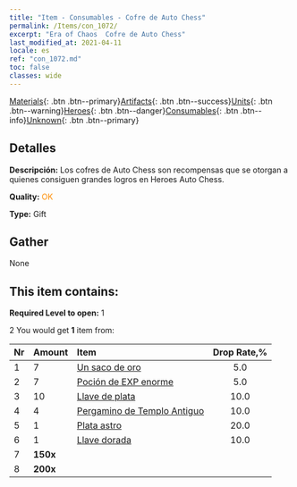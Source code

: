 ```yaml
---
title: "Item - Consumables - Cofre de Auto Chess"
permalink: /Items/con_1072/
excerpt: "Era of Chaos  Cofre de Auto Chess"
last_modified_at: 2021-04-11
locale: es
ref: "con_1072.md"
toc: false
classes: wide
---
```

 [Materials](/es/Items/){: .btn .btn--primary}[Artifacts](/es/Items/Artifacts/){: .btn .btn--success}[Units](/es/Items/Units/){: .btn .btn--warning}[Heroes](/es/Items/Heroes/){: .btn .btn--danger}[Consumables](/es/Items/Consumables/){: .btn .btn--info}[Unknown](/es/Items/Unknown/){: .btn .btn--primary}

## Detalles
 **Descripción:** Los cofres de Auto Chess son recompensas que se otorgan a quienes consiguen grandes logros en Heroes Auto Chess.

 **Quality:** <span style="color: #FF8C00">OK</span>

 **Type:** Gift

## Gather

  None

## This item contains:

 **Required Level to open:** 1

 2 You would get **1** item  from:

  | Nr | Amount |     Item    | Drop Rate,% |
  |:---|:-------|:------------|:---------:|
  | 1 | 7 | [Un saco de oro](/es/Items/con_714/) | 5.0 | 
  | 2 | 7 | [Poción de EXP enorme](/es/Items/con_703/) | 5.0 | 
  | 3 | 10 | [Llave de plata](/es/Items/con_693/) | 10.0 | 
  | 4 | 4 | [Pergamino de Templo Antiguo](/es/Items/con_697/) | 10.0 | 
  | 5 | 1 | [Plata astro](/es/Items/con_969/) | 20.0 | 
  | 6 | 1 | [Llave dorada](/es/Items/con_783/) | 10.0 | 
  | 7 |  **150x** | <i class="fas fa-gem"/> |  | 15.0 | 
  | 8 |  **200x** | <i class="fas fa-gem"/> |  | 25.0 | 
